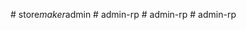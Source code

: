 #   s t o r e _ m a k e r _ a d m i n 
 
 
#   a d m i n - r p  
 #   a d m i n - r p  
 #   a d m i n - r p  
 